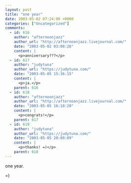 ```yaml
---
layout: post
title: "one year"
date: 2003-05-02 07:24:00 +0000
categories: ["Uncategorized"]
comments:
  - id: 616
    author: "afternoonjazz"
    author_url: "http://afternoonjazz.livejournal.com/"
    date: "2003-05-02 03:08:26"
    content: |
      <p>anniversary???</p>
  - id: 617
    author: "judytuna"
    author_url: "https://judytuna.com/"
    date: "2003-05-05 15:36:15"
    content: |
      <p>ja.</p>
    parent: 616
  - id: 618
    author: "afternoonjazz"
    author_url: "http://afternoonjazz.livejournal.com/"
    date: "2003-05-05 16:18:20"
    content: |
      <p>congrats!</p>
    parent: 617
  - id: 619
    author: "judytuna"
    author_url: "https://judytuna.com/"
    date: "2003-05-05 20:00:09"
    content: |
      <p>thanks! =)</p>
    parent: 618
---
```


one year. 

=)